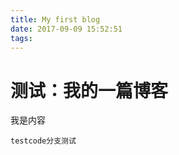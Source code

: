 ```yaml
---
title: My first blog
date: 2017-09-09 15:52:51
tags:
---
```

# **测试：我的一篇博客**

我是内容   

    testcode分支测试